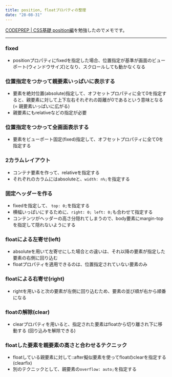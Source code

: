 ```yaml
---
title: position, floatプロパティの整理
date: "28-08-31"
---
```


[CODEPREP | CSS基礎 position編](https://codeprep.jp/books/64)を勉強したのでメモです。

---

### fixed
- positionプロパティにfixedを指定した場合、位置指定が基準が画面のビューポート(ウィンドウサイズ)となり、スクロールしても動かなくなる

### 位置指定をつかって親要素いっぱいに表示する
- 要素を絶対位置(absolute)指定して、オフセットプロパティに全て0を指定すると、親要素に対して上下左右それぞれの距離が0であるという意味となる (= 親要素いっぱいに広がる)
- 親要素にもrelativeなどの指定が必要

### 位置指定をつかって全画面表示する
- 要素をビューポート固定(fixed)指定して、オフセットプロパティに全て0を指定する

### 2カラムレイアウト
- コンテナ要素を作って、relativeを指定する
- それぞれのカラムにはabsoluteと、`width: n%;`を指定する

### 固定ヘッダーを作る
- fixedを指定して、 `top: 0;`を指定する
- 横幅いっぱいにするために、`right: 0; left: 0;`も合わせて指定する
- コンテンツがヘッダーの高さ分隠れてしまうので、body要素にmargin-topを指定して隠れないようにする

### floatによる左寄せ(left)
- absoluteを用いて左寄せにした場合との違いは、それ以降の要素が指定した要素の右側に回り込む
- floatプロパティを適用できるのは、位置指定されていない要素のみ

### floatによる右寄せ(right)
- rightを用いると次の要素が左側に回り込むため、要素の並び順が右から順番になる

### floatの解除(clear)
- clearプロパティを用いると、指定された要素はfloatから切り離され下に移動する (回り込みを解除できる)

### floatした要素を親要素の高さと合わせるテクニック
- floatしている親要素に対して::after擬似要素を使ってfloatのclearを指定する (clearfix)
- 別のテクニックとして、親要素の`overflow: auto;`を指定する
